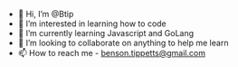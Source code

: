 - 👋 Hi, I’m @Btip
- 👀 I’m interested in learning how to code
- 🌱 I’m currently learning Javascript and GoLang
- 💞️ I’m looking to collaborate on anything to help me learn
- 📫 How to reach me - benson.tippetts@gmail.com

<!---
Btip/Btip is a ✨ special ✨ repository because its `README.md` (this file) appears on your GitHub profile.
You can click the Preview link to take a look at your changes.
--->
